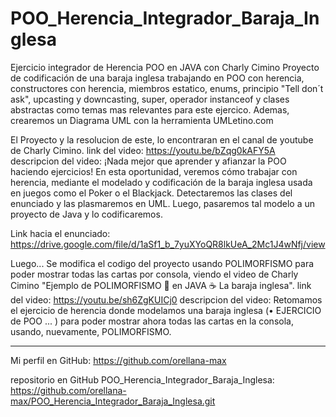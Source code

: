 # POO_Herencia_Integrador_Baraja_Inglesa

Ejercicio integrador de Herencia POO en JAVA con Charly Cimino
Proyecto de codificación de una baraja inglesa trabajando en POO con herencia, constructores con herencia, miembros estatico, enums, principio "Tell don´t ask", upcasting y downcasting, super, operador instanceof y clases abstractas como temas mas relevantes para este ejercico. Ademas, crearemos un Diagrama UML con la herramienta UMLetino.com 

El Proyecto y la resolucion de este, lo encontraran en el canal de youtube de Charly Cimino.
link del video: https://youtu.be/bZqg0kAFY5A
descripcion del video:
¡Nada mejor que aprender y afianzar la POO haciendo ejercicios! En esta oportunidad, veremos cómo trabajar con herencia, mediante el modelado y codificación de la baraja inglesa usada en juegos como el Poker o el Blackjack. Detectaremos las clases del enunciado y las plasmaremos en UML. Luego, pasaremos tal modelo a un proyecto de Java y lo codificaremos.

Link hacia el enunciado: https://drive.google.com/file/d/1aSf1_b_7yuXYoQR8lkUeA_2Mc1J4wNfj/view

Luego... Se modifica el codigo del proyecto usando POLIMORFISMO para poder mostrar todas las cartas por consola, viendo el video de Charly Cimino "Ejemplo de POLIMORFISMO 🔗 en JAVA ☕ La baraja inglesa". link del video: https://youtu.be/sh6ZgKUICj0
descripcion del video: 
Retomamos el ejercicio de herencia donde modelamos una baraja inglesa (• EJERCICIO de POO ...  ) para poder mostrar ahora todas las cartas en la consola, usando, nuevamente, POLIMORFISMO.


----------------------------------------------------------------
Mi perfil en GitHub: https://github.com/orellana-max

repositorio en GitHub POO_Herencia_Integrador_Baraja_Inglesa:
https://github.com/orellana-max/POO_Herencia_Integrador_Baraja_Inglesa.git


